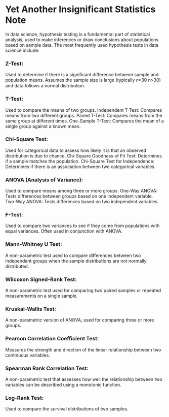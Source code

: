# Yet Another Insignificant Statistics Note

In data science, hypothesis testing is a fundamental part of statistical analysis, used to make inferences or draw conclusions about populations based on sample data.
The most frequently used hypothesis tests in data science include:

### Z-Test:

Used to determine if there is a significant difference between sample and population means.
Assumes the sample size is large (typically 𝑛>30 n>30) and data follows a normal distribution.

### T-Test:
Used to compare the means of two groups.
Independent T-Test: Compares means from two different groups.
Paired T-Test: Compares means from the same group at different times.
One-Sample T-Test: Compares the mean of a single group against a known mean.

### Chi-Square Test:

Used for categorical data to assess how likely it is that an observed distribution is due to chance.
Chi-Square Goodness of Fit Test: Determines if a sample matches the population.
Chi-Square Test for Independence: Determines if there is an association between two categorical variables.

### ANOVA (Analysis of Variance):

Used to compare means among three or more groups.
One-Way ANOVA: Tests differences between groups based on one independent variable.
Two-Way ANOVA: Tests differences based on two independent variables.

### F-Test:

Used to compare two variances to see if they come from populations with equal variances.
Often used in conjunction with ANOVA.

### Mann-Whitney U Test:

A non-parametric test used to compare differences between two independent groups when the sample distributions are not normally distributed.

### Wilcoxon Signed-Rank Test:

A non-parametric test used for comparing two paired samples or repeated measurements on a single sample.

### Kruskal-Wallis Test:

A non-parametric version of ANOVA, used for comparing three or more groups.

### Pearson Correlation Coefficient Test:

Measures the strength and direction of the linear relationship between two continuous variables.

### Spearman Rank Correlation Test:

A non-parametric test that assesses how well the relationship between two variables can be described using a monotonic function.

### Log-Rank Test:

Used to compare the survival distributions of two samples.
